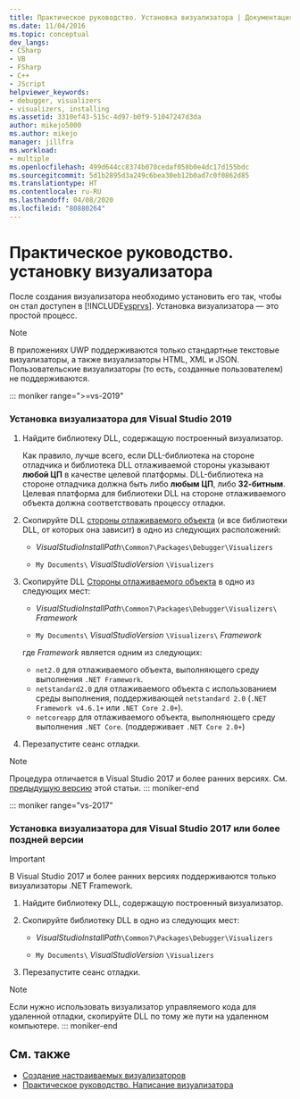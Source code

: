 ```yaml
---
title: Практическое руководство. Установка визуализатора | Документация Майкрософт
ms.date: 11/04/2016
ms.topic: conceptual
dev_langs:
- CSharp
- VB
- FSharp
- C++
- JScript
helpviewer_keywords:
- debugger, visualizers
- visualizers, installing
ms.assetid: 3310ef43-515c-4d97-b0f9-51047247d3da
author: mikejo5000
ms.author: mikejo
manager: jillfra
ms.workload:
- multiple
ms.openlocfilehash: 499d644cc8374b070cedaf058b0e4dc17d155bdc
ms.sourcegitcommit: 5d1b2895d3a249c6bea30eb12b0ad7c0f0862d85
ms.translationtype: HT
ms.contentlocale: ru-RU
ms.lasthandoff: 04/08/2020
ms.locfileid: "80880264"
---
```

# <a name="how-to-install-a-visualizer"></a>Практическое руководство. установку визуализатора
После создания визуализатора необходимо установить его так, чтобы он стал доступен в [!INCLUDE[vsprvs](../code-quality/includes/vsprvs_md.md)]. Установка визуализатора — это простой процесс.

> [!NOTE]
> В приложениях UWP поддерживаются только стандартные текстовые визуализаторы, а также визуализаторы HTML, XML и JSON. Пользовательские визуализаторы (то есть, созданные пользователем) не поддерживаются.

::: moniker range=">=vs-2019"
### <a name="to-install-a-visualizer-for-visual-studio-2019"></a>Установка визуализатора для Visual Studio 2019
  
1. Найдите библиотеку DLL, содержащую построенный визуализатор.

   Как правило, лучше всего, если DLL-библиотека на стороне отладчика и библиотека DLL отлаживаемой стороны указывают **любой ЦП** в качестве целевой платформы. DLL-библиотека на стороне отладчика должна быть либо **любым ЦП**, либо **32-битным**. Целевая платформа для библиотеки DLL на стороне отлаживаемого объекта должна соответствовать процессу отладки.

2. Скопируйте DLL [стороны отлаживаемого объекта](create-custom-visualizers-of-data.md#to-create-the-debugger-side) (и все библиотеки DLL, от которых она зависит) в одно из следующих расположений:

    - *VisualStudioInstallPath*`\Common7\Packages\Debugger\Visualizers`

    - `My Documents\` *VisualStudioVersion* `\Visualizers`
    
3. Скопируйте DLL [Стороны отлаживаемого объекта](create-custom-visualizers-of-data.md#to-create-the-debuggee-side) в одно из следующих мест:

    - *VisualStudioInstallPath*`\Common7\Packages\Debugger\Visualizers\` *Framework*

    - `My Documents\` *VisualStudioVersion* `\Visualizers\` *Framework*

    где *Framework* является одним из следующих:
    - `net2.0` для отлаживаемого объекта, выполняющего среду выполнения `.NET Framework`.
    - `netstandard2.0` для отлаживаемого объекта с использованием среды выполнения, поддерживающей `netstandard 2.0` (`.NET Framework v4.6.1+` или `.NET Core 2.0+`).
    - `netcoreapp` для отлаживаемого объекта, выполняющего среду выполнения `.NET Core`. (поддерживает `.NET Core 2.0+`)

4. Перезапустите сеанс отладки.

> [!NOTE]
> Процедура отличается в Visual Studio 2017 и более ранних версиях. См. [предыдущую версию](how-to-install-a-visualizer.md?view=vs-2017) этой статьи.
::: moniker-end

::: moniker range="vs-2017"
### <a name="to-install-a-visualizer-for-visual-studio-2017-and-older"></a>Установка визуализатора для Visual Studio 2017 или более поздней версии

> [!IMPORTANT]
> В Visual Studio 2017 и более ранних версиях поддерживаются только визуализаторы .NET Framework.

1. Найдите библиотеку DLL, содержащую построенный визуализатор.

2. Скопируйте библиотеку DLL в одно из следующих мест:

    - *VisualStudioInstallPath*`\Common7\Packages\Debugger\Visualizers`

    - `My Documents\` *VisualStudioVersion* `\Visualizers`

3. Перезапустите сеанс отладки.

> [!NOTE]
> Если нужно использовать визуализатор управляемого кода для удаленной отладки, скопируйте DLL по тому же пути на удаленном компьютере.
::: moniker-end

## <a name="see-also"></a>См. также
- [Создание настраиваемых визуализаторов](../debugger/create-custom-visualizers-of-data.md)
- [Практическое руководство. Написание визуализатора](create-custom-visualizers-of-data.md)
